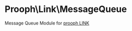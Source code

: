 Prooph\Link\MessageQueue
========================
Message Queue Module for [prooph LINK](https://github.com/prooph/link)
